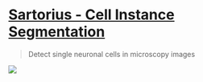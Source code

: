 # [Sartorius - Cell Instance Segmentation](https://www.kaggle.com/c/petfinder-pawpularity-score)
> Detect single neuronal cells in microscopy images

![](https://storage.googleapis.com/kaggle-competitions/kaggle/30201/logos/header.png?t=2021-09-03-15-27-46)
